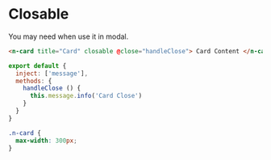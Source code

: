 # Closable

You may need when use it in modal.

```html
<n-card title="Card" closable @close="handleClose"> Card Content </n-card>
```

```js
export default {
  inject: ['message'],
  methods: {
    handleClose () {
      this.message.info('Card Close')
    }
  }
}
```

```css
.n-card {
  max-width: 300px;
}
```

